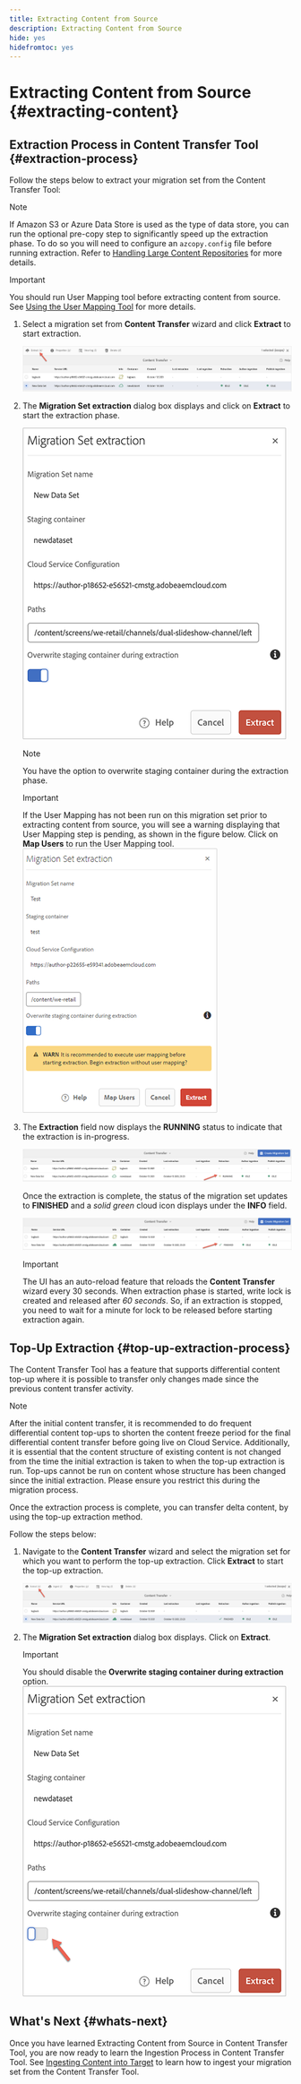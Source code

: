 ```yaml
---
title: Extracting Content from Source
description: Extracting Content from Source
hide: yes
hidefromtoc: yes
---
```

# Extracting Content from Source {#extracting-content}

## Extraction Process in Content Transfer Tool {#extraction-process}

Follow the steps below to extract your migration set from the Content Transfer Tool:
   >[!NOTE]
   >If Amazon S3 or Azure Data Store is used as the type of data store, you can run the optional pre-copy step to significantly speed up the extraction phase. To do so you will need to configure an `azcopy.config` file before running extraction. Refer to [Handling Large Content Repositories](https://experienceleague.adobe.com/docs/experience-manager-cloud-service/moving/cloud-migration/content-transfer-tool/handling-large-content-repositories.html?lang=en) for more details. 

   >[!IMPORTANT]
   >You should run User Mapping tool before extracting content from source. See [Using the User Mapping Tool](https://experienceleague.adobe.com/docs/experience-manager-cloud-service/moving/cloud-migration/content-transfer-tool/user-mapping-tool/using-user-mapping-tool.html?lang=en) for more details.

1. Select a migration set from **Content Transfer** wizard and click **Extract** to start extraction. 

   ![image](/help/journey-migration/content-transfer-tool/assets-ctt/extraction-01.png) 

1. The **Migration Set extraction** dialog box displays and click on **Extract** to start the extraction phase.  

   ![image](/help/journey-migration/content-transfer-tool/assets-ctt/extraction-02.png) 

   >[!NOTE]
   >You have the option to overwrite staging container during the extraction phase.

   >[!IMPORTANT]
   >If the User Mapping has not been run on this migration set prior to extracting content from source, you will see a warning displaying that User Mapping step is pending, as shown in the figure below. Click on **Map Users** to run the User Mapping tool.
   >![image](/help/journey-migration/content-transfer-tool/assets-ctt/user-mapping-extract.png) 
  
1. The **Extraction** field now displays the **RUNNING** status to indicate that the extraction is in-progress.

   ![image](/help/journey-migration/content-transfer-tool/assets-ctt/extraction-03.png) 

   Once the extraction is complete, the status of the migration set updates to **FINISHED** and a *solid green* cloud icon displays under the **INFO** field.

   ![image](/help/journey-migration/content-transfer-tool/assets-ctt/extraction-04.png) 

   >[!IMPORTANT]
   >The UI has an auto-reload feature that reloads the **Content Transfer** wizard every 30 seconds.
   >When extraction phase is started, write lock is created and released after *60 seconds*. So, if an extraction is stopped, you need to wait for a minute for lock to be released before starting extraction again.

## Top-Up Extraction {#top-up-extraction-process}

The Content Transfer Tool has a feature that supports differential content top-up where it is possible to transfer only changes made since the previous content transfer activity.

>[!NOTE]
>After the initial content transfer, it is recommended to do frequent differential content top-ups to shorten the content freeze period for the final differential content transfer before going live on Cloud Service. 
>Additionally, it is essential that the content structure of existing content is not changed from the time the initial extraction is taken to when the top-up extraction is run. Top-ups cannot be run on content whose structure has been changed since the initial extraction. Please ensure you restrict this during the migration process.

Once the extraction process is complete, you can transfer delta content, by using the top-up extraction method. 

Follow the steps below:

1. Navigate to the **Content Transfer** wizard and select the migration set for which you want to perform the top-up extraction. Click **Extract** to start the top-up extraction. 

   ![image](/help/journey-migration/content-transfer-tool/assets-ctt/extraction-05.png)

1. The **Migration Set extraction** dialog box displays. Click on **Extract**.

   >[!IMPORTANT]
   >You should disable the **Overwrite staging container during extraction** option.
   >![image](/help/journey-migration/content-transfer-tool/assets-ctt/extraction-06.png)


## What's Next {#whats-next}

Once you have learned Extracting Content from Source in Content Transfer Tool, you are now ready to learn the Ingestion Process in Content Transfer Tool. See [Ingesting Content into Target](/help/journey-migration/content-transfer-tool/using-content-transfer-tool/ingesting-content.md) to learn how to ingest your migration set from the Content Transfer Tool.
